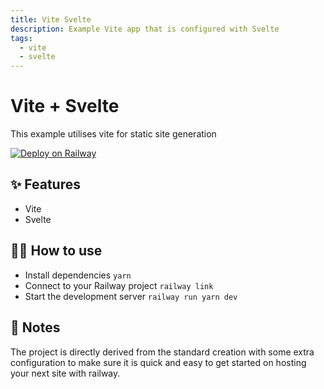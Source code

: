 ```yaml
---
title: Vite Svelte
description: Example Vite app that is configured with Svelte
tags:
  - vite
  - svelte
---
```


# Vite + Svelte
This example utilises vite for static site generation

[![Deploy on Railway](https://railway.app/button.svg)](https://railway.app/new/template/YMe32a?referralCode=OH27A5)

## ✨ Features

- Vite
- Svelte

## 💁‍♀️ How to use

- Install dependencies `yarn`
- Connect to your Railway project `railway link`
- Start the development server `railway run yarn dev`

## 📝 Notes

The project is directly derived from the standard creation with some extra configuration to make sure it is quick and easy to get started on hosting your next site with railway. 

